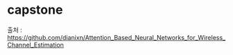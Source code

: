 # capstone
출처 : https://github.com/dianixn/Attention_Based_Neural_Networks_for_Wireless_Channel_Estimation 
